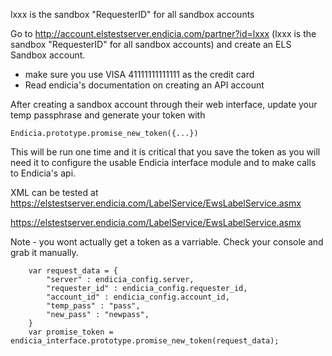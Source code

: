 lxxx is the sandbox  "RequesterID" for all sandbox accounts


Go to http://account.elstestserver.endicia.com/partner?id=lxxx (lxxx is the sandbox
"RequesterID" for all sandbox accounts) and create an ELS Sandbox account.
- make sure you use VISA 41111111111111 as the credit card
- Read endicia's documentation on creating an API account

After creating a sandbox account through their web interface, update your temp passphrase and generate your token with
```
Endicia.prototype.promise_new_token({...})
```
This will be run one time and it is critical that you save the token as you will need it to configure the usable Endicia interface module and to make calls to Endicia's api.



XML can be tested at https://elstestserver.endicia.com/LabelService/EwsLabelService.asmx

https://elstestserver.endicia.com/LabelService/EwsLabelService.asmx



Note - you wont actually get a token as a varriable. Check your console and grab it manually.
```
    var request_data = {
        "server" : endicia_config.server,
        "requester_id" : endicia_config.requester_id,
        "account_id" : endicia_config.account_id,
        "temp_pass" : "pass",
        "new_pass" : "newpass", 
    }
    var promise_token = endicia_interface.prototype.promise_new_token(request_data);
```